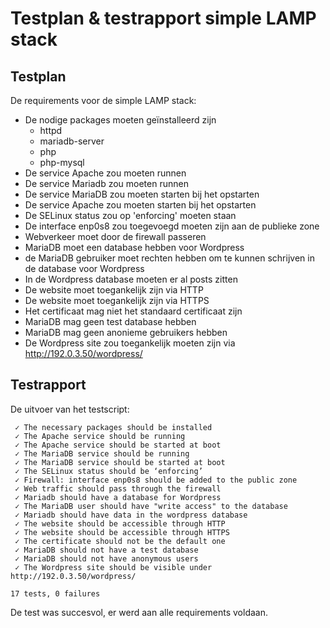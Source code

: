 # Testplan & testrapport simple LAMP stack

## Testplan
De requirements voor de simple LAMP stack:

- De nodige packages moeten geïnstalleerd zijn
	- httpd
	- mariadb-server
	- php
	- php-mysql
- De service Apache zou moeten runnen
- De service Mariadb zou moeten runnen
- De service MariaDB zou moeten starten bij het opstarten
- De service Apache zou moeten starten bij het opstarten
- De SELinux status zou op 'enforcing' moeten staan
- De interface enp0s8 zou toegevoegd moeten zijn aan de publieke zone
- Webverkeer moet door de firewall passeren
- MariaDB moet een database hebben voor Wordpress
- de MariaDB gebruiker moet rechten hebben om te kunnen schrijven in de database voor Wordpress
- In de Wordpress database moeten er al posts zitten
- De website moet toegankelijk zijn via HTTP
- De website moet toegankelijk zijn via HTTPS
- Het certificaat mag niet het standaard certificaat zijn
- MariaDB mag geen test database hebben
- MariaDB mag geen anonieme gebruikers hebben
- De Wordpress site zou toegankelijk moeten zijn via http://192.0.3.50/wordpress/

## Testrapport
De uitvoer van het testscript:

```
 ✓ The necessary packages should be installed
 ✓ The Apache service should be running
 ✓ The Apache service should be started at boot
 ✓ The MariaDB service should be running
 ✓ The MariaDB service should be started at boot
 ✓ The SELinux status should be ‘enforcing’
 ✓ Firewall: interface enp0s8 should be added to the public zone
 ✓ Web traffic should pass through the firewall
 ✓ Mariadb should have a database for Wordpress
 ✓ The MariaDB user should have "write access" to the database
 ✓ Mariadb should have data in the wordpress database
 ✓ The website should be accessible through HTTP
 ✓ The website should be accessible through HTTPS
 ✓ The certificate should not be the default one
 ✓ MariaDB should not have a test database
 ✓ MariaDB should not have anonymous users
 ✓ The Wordpress site should be visible under http://192.0.3.50/wordpress/

17 tests, 0 failures
```

De test was succesvol, er werd aan alle requirements voldaan.

